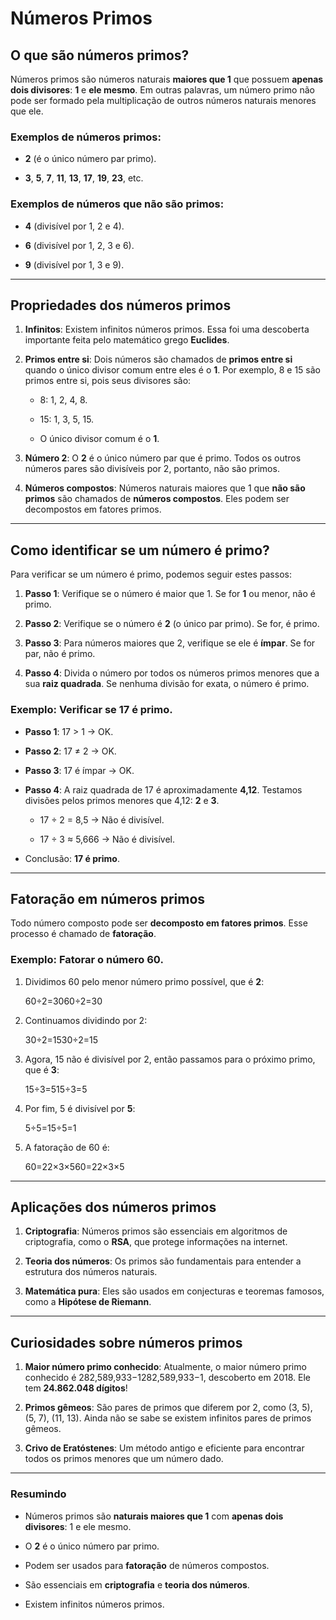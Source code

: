 
# Números Primos

## O que são números primos?

Números primos são números naturais **maiores que 1** que possuem **apenas dois divisores**: **1** e **ele mesmo**. Em outras palavras, um número primo não pode ser formado pela multiplicação de outros números naturais menores que ele.

### Exemplos de números primos:

- **2** (é o único número par primo).
    
- **3**, **5**, **7**, **11**, **13**, **17**, **19**, **23**, etc.
    

### Exemplos de números que **não são primos**:

- **4** (divisível por 1, 2 e 4).
    
- **6** (divisível por 1, 2, 3 e 6).
    
- **9** (divisível por 1, 3 e 9).
    

---

## Propriedades dos números primos

1. **Infinitos**: Existem infinitos números primos. Essa foi uma descoberta importante feita pelo matemático grego **Euclides**.
    
2. **Primos entre si**: Dois números são chamados de **primos entre si** quando o único divisor comum entre eles é o **1**. Por exemplo, 8 e 15 são primos entre si, pois seus divisores são:
    
    - 8: 1, 2, 4, 8.
        
    - 15: 1, 3, 5, 15.
        
    - O único divisor comum é o **1**.
        
3. **Número 2**: O **2** é o único número par que é primo. Todos os outros números pares são divisíveis por 2, portanto, não são primos.
    
4. **Números compostos**: Números naturais maiores que 1 que **não são primos** são chamados de **números compostos**. Eles podem ser decompostos em fatores primos.
    

---

## Como identificar se um número é primo?

Para verificar se um número é primo, podemos seguir estes passos:

1. **Passo 1**: Verifique se o número é maior que 1. Se for **1** ou menor, não é primo.
    
2. **Passo 2**: Verifique se o número é **2** (o único par primo). Se for, é primo.
    
3. **Passo 3**: Para números maiores que 2, verifique se ele é **ímpar**. Se for par, não é primo.
    
4. **Passo 4**: Divida o número por todos os números primos menores que a sua **raiz quadrada**. Se nenhuma divisão for exata, o número é primo.
    

### Exemplo: Verificar se **17** é primo.

- **Passo 1**: 17 > 1 → OK.
    
- **Passo 2**: 17 ≠ 2 → OK.
    
- **Passo 3**: 17 é ímpar → OK.
    
- **Passo 4**: A raiz quadrada de 17 é aproximadamente **4,12**. Testamos divisões pelos primos menores que 4,12: **2** e **3**.
    
    - 17 ÷ 2 = 8,5 → Não é divisível.
        
    - 17 ÷ 3 ≈ 5,666 → Não é divisível.
        
- Conclusão: **17 é primo**.
    

---

## Fatoração em números primos

Todo número composto pode ser **decomposto em fatores primos**. Esse processo é chamado de **fatoração**.

### Exemplo: Fatorar o número **60**.

1. Dividimos 60 pelo menor número primo possível, que é **2**:
    
    60÷2=3060÷2=30
2. Continuamos dividindo por 2:
    
    30÷2=1530÷2=15
3. Agora, 15 não é divisível por 2, então passamos para o próximo primo, que é **3**:
    
    15÷3=515÷3=5
4. Por fim, 5 é divisível por **5**:
    
    5÷5=15÷5=1
5. A fatoração de 60 é:
    
    60=22×3×560=22×3×5

---

## Aplicações dos números primos

1. **Criptografia**: Números primos são essenciais em algoritmos de criptografia, como o **RSA**, que protege informações na internet.
    
2. **Teoria dos números**: Os primos são fundamentais para entender a estrutura dos números naturais.
    
3. **Matemática pura**: Eles são usados em conjecturas e teoremas famosos, como a **Hipótese de Riemann**.
    

---

## Curiosidades sobre números primos

1. **Maior número primo conhecido**: Atualmente, o maior número primo conhecido é 282,589,933−1282,589,933−1, descoberto em 2018. Ele tem **24.862.048 dígitos**!
    
2. **Primos gêmeos**: São pares de primos que diferem por 2, como (3, 5), (5, 7), (11, 13). Ainda não se sabe se existem infinitos pares de primos gêmeos.
    
3. **Crivo de Eratóstenes**: Um método antigo e eficiente para encontrar todos os primos menores que um número dado.
    

---

### Resumindo

- Números primos são **naturais maiores que 1** com **apenas dois divisores**: 1 e ele mesmo.
    
- O **2** é o único número par primo.
    
- Podem ser usados para **fatoração** de números compostos.
    
- São essenciais em **criptografia** e **teoria dos números**.
    
- Existem infinitos números primos.
